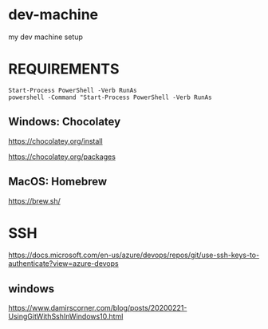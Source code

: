 # dev-machine

my dev machine setup

# REQUIREMENTS

```
Start-Process PowerShell -Verb RunAs
powershell -Command "Start-Process PowerShell -Verb RunAs
```

## Windows: Chocolatey

https://chocolatey.org/install

https://chocolatey.org/packages

## MacOS: Homebrew

https://brew.sh/


# SSH

https://docs.microsoft.com/en-us/azure/devops/repos/git/use-ssh-keys-to-authenticate?view=azure-devops

## windows 

https://www.damirscorner.com/blog/posts/20200221-UsingGitWithSshInWindows10.html






